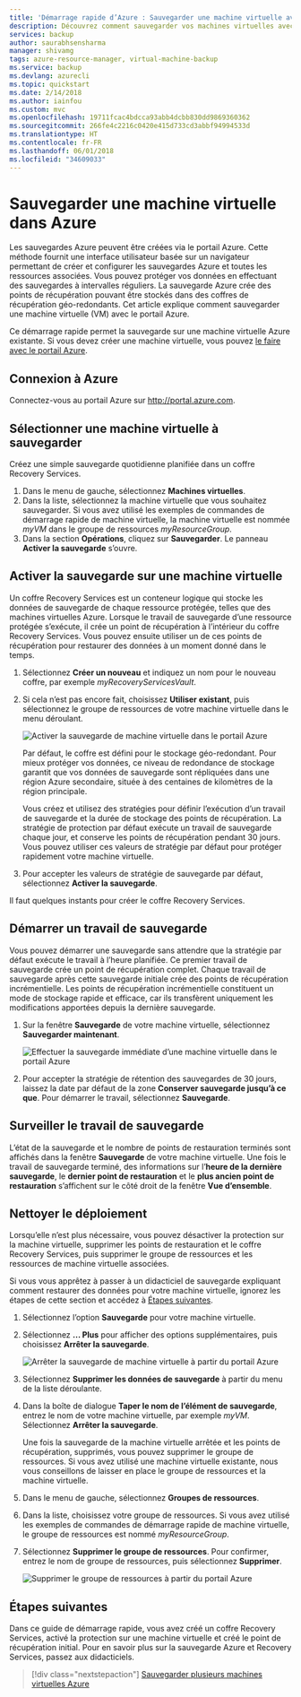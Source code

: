 ```yaml
---
title: 'Démarrage rapide d’Azure : Sauvegarder une machine virtuelle avec le portail Azure'
description: Découvrez comment sauvegarder vos machines virtuelles avec le portail Azure
services: backup
author: saurabhsensharma
manager: shivamg
tags: azure-resource-manager, virtual-machine-backup
ms.service: backup
ms.devlang: azurecli
ms.topic: quickstart
ms.date: 2/14/2018
ms.author: iainfou
ms.custom: mvc
ms.openlocfilehash: 19711fcac4bdcca93abb4dcbb830dd9869360362
ms.sourcegitcommit: 266fe4c2216c0420e415d733cd3abbf94994533d
ms.translationtype: HT
ms.contentlocale: fr-FR
ms.lasthandoff: 06/01/2018
ms.locfileid: "34609033"
---
```

# <a name="back-up-a-virtual-machine-in-azure"></a>Sauvegarder une machine virtuelle dans Azure
Les sauvegardes Azure peuvent être créées via le portail Azure. Cette méthode fournit une interface utilisateur basée sur un navigateur permettant de créer et configurer les sauvegardes Azure et toutes les ressources associées. Vous pouvez protéger vos données en effectuant des sauvegardes à intervalles réguliers. La sauvegarde Azure crée des points de récupération pouvant être stockés dans des coffres de récupération géo-redondants. Cet article explique comment sauvegarder une machine virtuelle (VM) avec le portail Azure. 

Ce démarrage rapide permet la sauvegarde sur une machine virtuelle Azure existante. Si vous devez créer une machine virtuelle, vous pouvez [le faire avec le portail Azure](../virtual-machines/windows/quick-create-portal.md).

## <a name="log-in-to-azure"></a>Connexion à Azure

Connectez-vous au portail Azure sur http://portal.azure.com.

## <a name="select-a-vm-to-back-up"></a>Sélectionner une machine virtuelle à sauvegarder
Créez une simple sauvegarde quotidienne planifiée dans un coffre Recovery Services. 

1. Dans le menu de gauche, sélectionnez **Machines virtuelles**. 
2. Dans la liste, sélectionnez la machine virtuelle que vous souhaitez sauvegarder. Si vous avez utilisé les exemples de commandes de démarrage rapide de machine virtuelle, la machine virtuelle est nommée *myVM* dans le groupe de ressources *myResourceGroup*.
3. Dans la section **Opérations**, cliquez sur **Sauvegarder**. Le panneau **Activer la sauvegarde** s’ouvre.


## <a name="enable-backup-on-a-vm"></a>Activer la sauvegarde sur une machine virtuelle
Un coffre Recovery Services est un conteneur logique qui stocke les données de sauvegarde de chaque ressource protégée, telles que des machines virtuelles Azure. Lorsque le travail de sauvegarde d’une ressource protégée s’exécute, il crée un point de récupération à l’intérieur du coffre Recovery Services. Vous pouvez ensuite utiliser un de ces points de récupération pour restaurer des données à un moment donné dans le temps.

1. Sélectionnez **Créer un nouveau** et indiquez un nom pour le nouveau coffre, par exemple *myRecoveryServicesVault*.
2. Si cela n’est pas encore fait, choisissez **Utiliser existant**, puis sélectionnez le groupe de ressources de votre machine virtuelle dans le menu déroulant.

    ![Activer la sauvegarde de machine virtuelle dans le portail Azure](./media/quick-backup-vm-portal/enable-backup.png)

    Par défaut, le coffre est défini pour le stockage géo-redondant. Pour mieux protéger vos données, ce niveau de redondance de stockage garantit que vos données de sauvegarde sont répliquées dans une région Azure secondaire, située à des centaines de kilomètres de la région principale.

    Vous créez et utilisez des stratégies pour définir l’exécution d’un travail de sauvegarde et la durée de stockage des points de récupération. La stratégie de protection par défaut exécute un travail de sauvegarde chaque jour, et conserve les points de récupération pendant 30 jours. Vous pouvez utiliser ces valeurs de stratégie par défaut pour protéger rapidement votre machine virtuelle. 

3. Pour accepter les valeurs de stratégie de sauvegarde par défaut, sélectionnez **Activer la sauvegarde**.

Il faut quelques instants pour créer le coffre Recovery Services.


## <a name="start-a-backup-job"></a>Démarrer un travail de sauvegarde
Vous pouvez démarrer une sauvegarde sans attendre que la stratégie par défaut exécute le travail à l’heure planifiée. Ce premier travail de sauvegarde crée un point de récupération complet. Chaque travail de sauvegarde après cette sauvegarde initiale crée des points de récupération incrémentielle. Les points de récupération incrémentielle constituent un mode de stockage rapide et efficace, car ils transfèrent uniquement les modifications apportées depuis la dernière sauvegarde.

1. Sur la fenêtre **Sauvegarde** de votre machine virtuelle, sélectionnez **Sauvegarder maintenant**.

    ![Effectuer la sauvegarde immédiate d’une machine virtuelle dans le portail Azure](./media/quick-backup-vm-portal/backup-now.png)

2. Pour accepter la stratégie de rétention des sauvegardes de 30 jours, laissez la date par défaut de la zone **Conserver sauvegarde jusqu’à ce que**. Pour démarrer le travail, sélectionnez **Sauvegarde**.


## <a name="monitor-the-backup-job"></a>Surveiller le travail de sauvegarde
L’état de la sauvegarde et le nombre de points de restauration terminés sont affichés dans la fenêtre **Sauvegarde** de votre machine virtuelle. Une fois le travail de sauvegarde terminé, des informations sur l’**heure de la dernière sauvegarde**, le **dernier point de restauration** et le **plus ancien point de restauration** s’affichent sur le côté droit de la fenêtre  **Vue d’ensemble**.


## <a name="clean-up-deployment"></a>Nettoyer le déploiement
Lorsqu’elle n’est plus nécessaire, vous pouvez désactiver la protection sur la machine virtuelle, supprimer les points de restauration et le coffre Recovery Services, puis supprimer le groupe de ressources et les ressources de machine virtuelle associées.

Si vous vous apprêtez à passer à un didacticiel de sauvegarde expliquant comment restaurer des données pour votre machine virtuelle, ignorez les étapes de cette section et accédez à [Étapes suivantes](#next-steps).

1. Sélectionnez l’option **Sauvegarde** pour votre machine virtuelle.

2. Sélectionnez **... Plus** pour afficher des options supplémentaires, puis choisissez **Arrêter la sauvegarde**.

    ![Arrêter la sauvegarde de machine virtuelle à partir du portail Azure](./media/quick-backup-vm-portal/stop-backup.png)

3. Sélectionnez **Supprimer les données de sauvegarde** à partir du menu de la liste déroulante.

4. Dans la boîte de dialogue **Taper le nom de l’élément de sauvegarde**, entrez le nom de votre machine virtuelle, par exemple *myVM*. Sélectionnez **Arrêter la sauvegarde**.

    Une fois la sauvegarde de la machine virtuelle arrêtée et les points de récupération, supprimés, vous pouvez supprimer le groupe de ressources. Si vous avez utilisé une machine virtuelle existante, nous vous conseillons de laisser en place le groupe de ressources et la machine virtuelle.

5. Dans le menu de gauche, sélectionnez **Groupes de ressources**. 
6. Dans la liste, choisissez votre groupe de ressources. Si vous avez utilisé les exemples de commandes de démarrage rapide de machine virtuelle, le groupe de ressources est nommé *myResourceGroup*.
7. Sélectionnez **Supprimer le groupe de ressources**. Pour confirmer, entrez le nom de groupe de ressources, puis sélectionnez **Supprimer**.

    ![Supprimer le groupe de ressources à partir du portail Azure](./media/quick-backup-vm-portal/delete-resource-group.png)


## <a name="next-steps"></a>Étapes suivantes
Dans ce guide de démarrage rapide, vous avez créé un coffre Recovery Services, activé la protection sur une machine virtuelle et créé le point de récupération initial. Pour en savoir plus sur la sauvegarde Azure et Recovery Services, passez aux didacticiels.

> [!div class="nextstepaction"]
> [Sauvegarder plusieurs machines virtuelles Azure](./tutorial-backup-vm-at-scale.md)
